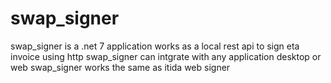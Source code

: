 # swap_signer
swap_signer is a .net 7 application works as a local rest api to sign eta invoice using http
swap_signer can intgrate with any application desktop or web
swap_signer works the same as itida web signer 

